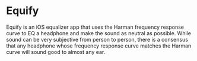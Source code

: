 # Equify

Equify is an iOS equalizer app that uses the Harman frequency response curve to EQ a headphone and make the sound as neutral as possible. While sound can be very subjective from person to person, there is a consensus that any headphone whose frequency response curve matches the Harman curve will sound good to almost any ear.
